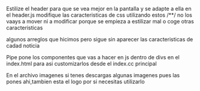 Estilize el header para que se vea mejor en la pantalla y se adapte a ella
en el header.js modifique las caracteristicas de css utilizando estos /**/
no los vaays a mover ni a modificar porque se empieza a estilizar mal o coge otras caracteristicas

algunos arreglos que hicimos pero sigue sin aparecer las caracteristicas de cadad noticia


Pipe pone los componentes que vas a hacer en js dentro de divs en el index.html para asi customizarlos desde el index.cc principal


En el archivo imagenes si tenes descargas algunas imagenes
pues las pones ahi,tambien esta el logo por si necesitas utilizarlo
